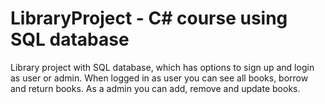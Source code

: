 # LibraryProject - C# course using SQL database
Library project with SQL database, which has options to sign up and login as user or admin. When logged in as user you can see all books, borrow and return books. As a admin you can add, remove and update books. 

